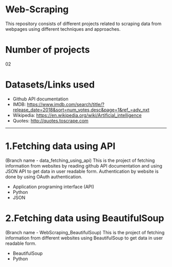 # Web-Scraping
This repository consists of different projects related to scraping data from webpages using different techniques and approaches.

# Number of projects
02

# Datasets/Links used
- Github API documentation
- IMDB: https://www.imdb.com/search/title/?release_date=2018&sort=num_votes,desc&page=1&ref_=adv_nxt
- Wikipedia: https://en.wikipedia.org/wiki/Artificial_intelligence
- Quotes: http://quotes.toscrape.com
***********************************************************************************************************************************************************************************
# 1.Fetching data using API
(Branch name - data_fetching_using_api) This is the project of fetching information from websites by reading github API documentation and using JSON API to get data in user readable form. Authentication by website is done by using OAuth authentication.
- Application programing interface (API)
- Python
- JSON

# 2.Fetching data using BeautifulSoup
(Branch name - WebScraping_BeautifulSoup) This is the project of fetching information from different websites using BeautifulSoup to get data in user readable form.
- BeautifulSoup
- Python
